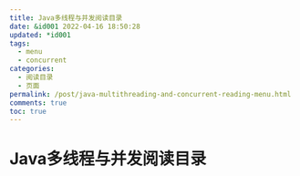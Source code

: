 ```yaml
---
title: Java多线程与并发阅读目录
date: &id001 2022-04-16 18:50:28
updated: *id001
tags:
  - menu
  - concurrent
categories:
  - 阅读目录
  - 页面
permalink: /post/java-multithreading-and-concurrent-reading-menu.html
comments: true
toc: true
---
```

# Java多线程与并发阅读目录